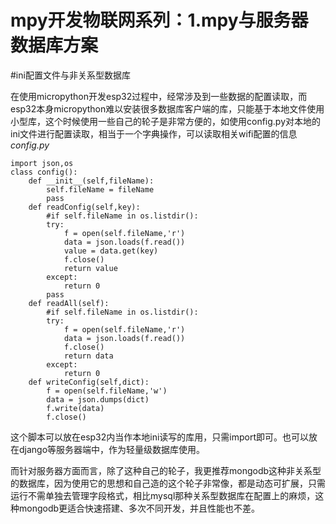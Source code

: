 # mpy开发物联网系列：1.mpy与服务器数据库方案

#ini配置文件与非关系型数据库

在使用micropython开发esp32过程中，经常涉及到一些数据的配置读取，而esp32本身micropython难以安装很多数据库客户端的库，只能基于本地文件使用小型库，这个时候使用一些自己的轮子是非常方便的，如使用config.py对本地的ini文件进行配置读取，相当于一个字典操作，可以读取相关wifi配置的信息
*config.py*
```
import json,os
class config():
    def __init__(self,fileName):
        self.fileName = fileName
        pass
    def readConfig(self,key):
        #if self.fileName in os.listdir():
        try:
            f = open(self.fileName,'r') 
            data = json.loads(f.read())  
            value = data.get(key)       
            f.close()                  
            return value                
        except:
            return 0
        pass
    def readAll(self):
        #if self.fileName in os.listdir():
        try:
            f = open(self.fileName,'r') 
            data = json.loads(f.read())       
            f.close()                  
            return data                
        except:
            return 0            
    def writeConfig(self,dict):
        f = open(self.fileName,'w')     
        data = json.dumps(dict)       
        f.write(data)                   
        f.close()   
```

  这个脚本可以放在esp32内当作本地ini读写的库用，只需import即可。也可以放在django等服务器端中，作为轻量级数据库使用。
  
而针对服务器方面而言，除了这种自己的轮子，我更推荐mongodb这种非关系型的数据库，因为使用它的思想和自己造的这个轮子非常像，都是动态可扩展，只需运行不需单独去管理字段格式，相比mysql那种关系型数据库在配置上的麻烦，这种mongodb更适合快速搭建、多次不同开发，并且性能也不差。
